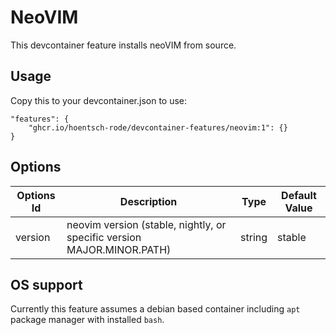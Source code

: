 # NeoVIM

This devcontainer feature installs neoVIM from source.

## Usage

Copy this to your devcontainer.json to use:

```
"features": {
    "ghcr.io/hoentsch-rode/devcontainer-features/neovim:1": {}
}
```

## Options

| Options Id | Description                                                            | Type   | Default Value |
| ---------- | ---------------------------------------------------------------------- | ------ | ------------- |
| version    | neovim version (stable, nightly, or specific version MAJOR.MINOR.PATH) | string | stable        |

## OS support

Currently this feature assumes a debian based container including `apt` package manager with installed `bash`.
